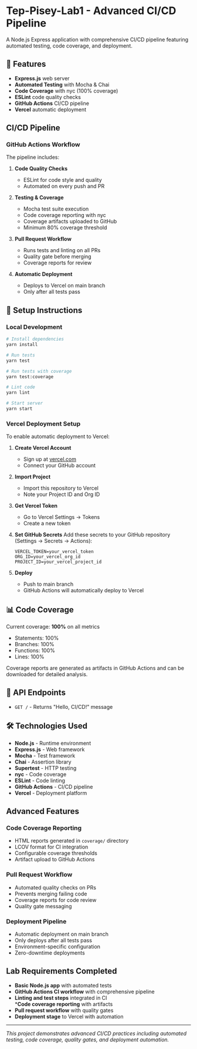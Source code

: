 # Tep-Pisey-Lab1 - Advanced CI/CD Pipeline

A Node.js Express application with comprehensive CI/CD pipeline featuring automated testing, code coverage, and deployment.

## 🚀 Features

- **Express.js** web server
- **Automated Testing** with Mocha & Chai
- **Code Coverage** with nyc (100% coverage)
- **ESLint** code quality checks
- **GitHub Actions** CI/CD pipeline
- **Vercel** automatic deployment

##  CI/CD Pipeline

### GitHub Actions Workflow

The pipeline includes:

1. **Code Quality Checks**
   - ESLint for code style and quality
   - Automated on every push and PR

2. **Testing & Coverage**
   - Mocha test suite execution
   - Code coverage reporting with nyc
   - Coverage artifacts uploaded to GitHub
   - Minimum 80% coverage threshold

3. **Pull Request Workflow**
   - Runs tests and linting on all PRs
   - Quality gate before merging
   - Coverage reports for review

4. **Automatic Deployment**
   - Deploys to Vercel on main branch
   - Only after all tests pass

## 🔧 Setup Instructions

### Local Development

```bash
# Install dependencies
yarn install

# Run tests
yarn test

# Run tests with coverage
yarn test:coverage

# Lint code
yarn lint

# Start server
yarn start
```

### Vercel Deployment Setup

To enable automatic deployment to Vercel:

1. **Create Vercel Account**
   - Sign up at [vercel.com](https://vercel.com)
   - Connect your GitHub account

2. **Import Project**
   - Import this repository to Vercel
   - Note your Project ID and Org ID

3. **Get Vercel Token**
   - Go to Vercel Settings → Tokens
   - Create a new token

4. **Set GitHub Secrets**
   Add these secrets to your GitHub repository (Settings → Secrets → Actions):
   
   ```
   VERCEL_TOKEN=your_vercel_token
   ORG_ID=your_vercel_org_id  
   PROJECT_ID=your_vercel_project_id
   ```

5. **Deploy**
   - Push to main branch
   - GitHub Actions will automatically deploy to Vercel

## 📊 Code Coverage

Current coverage: **100%** on all metrics
- Statements: 100%
- Branches: 100% 
- Functions: 100%
- Lines: 100%

Coverage reports are generated as artifacts in GitHub Actions and can be downloaded for detailed analysis.

## 🔗 API Endpoints

- `GET /` - Returns "Hello, CI/CD!" message

## 🛠 Technologies Used

- **Node.js** - Runtime environment
- **Express.js** - Web framework
- **Mocha** - Test framework
- **Chai** - Assertion library
- **Supertest** - HTTP testing
- **nyc** - Code coverage
- **ESLint** - Code linting
- **GitHub Actions** - CI/CD pipeline
- **Vercel** - Deployment platform

##  Advanced Features

### Code Coverage Reporting
- HTML reports generated in `coverage/` directory
- LCOV format for CI integration
- Configurable coverage thresholds
- Artifact upload to GitHub Actions

### Pull Request Workflow
- Automated quality checks on PRs
- Prevents merging failing code
- Coverage reports for code review
- Quality gate messaging

### Deployment Pipeline
- Automatic deployment on main branch
- Only deploys after all tests pass
- Environment-specific configuration
- Zero-downtime deployments

##  Lab Requirements Completed

* **Basic Node.js app** with automated tests  
* **GitHub Actions CI workflow** with comprehensive pipeline  
* **Linting and test steps** integrated in CI  
***Code coverage reporting** with artifacts  
* **Pull request workflow** with quality gates  
* **Deployment stage** to Vercel with automation  

---

*This project demonstrates advanced CI/CD practices including automated testing, code coverage, quality gates, and deployment automation.*